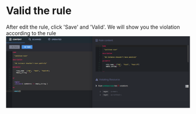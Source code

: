 # Valid the rule

After edit the rule, click 'Save' and 'Valid'. We will show you the violation according to the rule
![](https://raw.githubusercontent.com/VisualOps/cf-book/master/images/rule_valid.png)

